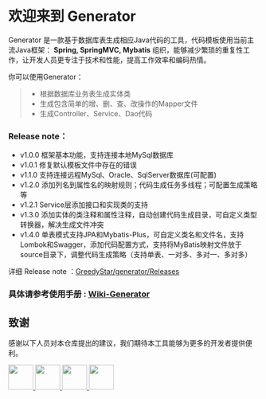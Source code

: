 
# 欢迎来到 Generator

Generator 是一款基于数据库表生成相应Java代码的工具，代码模板使用当前主流Java框架： **Spring, SpringMVC, Mybatis** 组织，能够减少繁琐的重复性工作，让开发人员更专注于技术和性能，提高工作效率和编码热情。

你可以使用Generator：
> * 根据数据库业务表生成实体类
> * 生成包含简单的增、删、查、改操作的Mapper文件
> * 生成Controller、Service、Dao代码

### Release note：
* v1.0.0 框架基本功能，支持连接本地MySql数据库
* v1.0.1 修复默认模板文件中存在的错误
* v1.1.0 支持连接远程MySql、Oracle、SqlServer数据库(可配置)
* v1.2.0 添加列名到属性名的映射规则；代码生成任务多线程；可配置生成策略等
* v1.2.1 Service层添加接口和实现类的支持
* v1.3.0 添加实体的类注释和属性注释，自动创建代码生成目录，可自定义类型转换器，解决生成文件冲突
* v1.4.0 单表模式支持JPA和Mybatis-Plus，可自定义类名和文件名，支持Lombok和Swagger，添加代码配置方式，支持将MyBatis映射文件放于source目录下，调整代码生成策略（支持单表、一对多、多对一、多对多）

详细 Release note ：[GreedyStar/generator/Releases](https://github.com/GreedyStar/generator/releases)

### 具体请参考使用手册 : [Wiki-Generator](https://github.com/GreedyStar/generator/wiki)

## 致谢

感谢以下人员对本仓库提出的建议，我们期待本工具能够为更多的开发者提供便利。

<a href="https://github.com/yangmingliang">
    <img src="https://avatars3.githubusercontent.com/u/49601147?s=460&v=4" width="50px">
</a> 
<a href="https://github.com/wnjustdoit">
    <img src="https://avatars1.githubusercontent.com/u/16381569?s=460&u=912742a41633eeb20ade27e1e44cb391ceafb10b&v=4" width="50px">
</a> 
<a href="https://github.com/Wangzx2046">
    <img src="https://avatars3.githubusercontent.com/u/48973003?s=460&u=f0ac785acc3761959916612ede3901ce9e87288a&v=4" width="50px">
</a> 
<a href="https://github.com/Kirehdhjm">
    <img src="https://avatars1.githubusercontent.com/u/43332135?s=460&u=15e5569cf4f5bfd316e9f3326f051794cbd6e78e&v=4" width="50px">
</a> 

